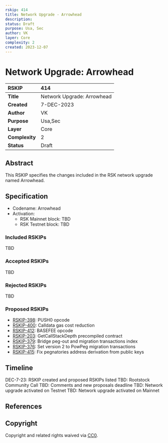 ```yaml
---
rskip: 414
title: Network Upgrade - Arrowhead
description: 
status: Draft
purpose: Usa, Sec
author: VK
layer: Core
complexity: 2
created: 2023-12-07
---
```

# Network Upgrade: Arrowhead

|RSKIP          | 414                        |
| :------------ |:---------------------------|
|**Title**      | Network Upgrade: Arrowhead |
|**Created**    | 7-DEC-2023                 |
|**Author**     | VK                         |
|**Purpose**    | Usa,Sec                    |
|**Layer**      | Core                       |
|**Complexity** | 2                          |
|**Status**     | Draft                      |

## Abstract

This RSKIP specifies the changes included in the RSK network upgrade named Arrowhead.

## Specification

- Codename: Arrowhead
- Activation:
	- RSK Mainnet block: TBD
	- RSK Testnet block: TBD

### Included RSKIPs

TBD

### Accepted RSKIPs

TBD

### Rejected RSKIPs

TBD

### Proposed RSKIPs

- [RSKIP-398](https://github.com/rsksmart/RSKIPs/blob/master/IPs/RSKIP398.md): PUSH0 opcode
- [RSKIP-400](https://github.com/rsksmart/RSKIPs/blob/master/IPs/RSKIP400.md): Calldata gas cost reduction
- [RSKIP-412](https://github.com/rsksmart/RSKIPs/blob/master/IPs/RSKIP412.md): BASEFEE opcode
- [RSKIP-203](https://github.com/rsksmart/RSKIPs/blob/master/IPs/RSKIP203.md): GetCallStackDepth precompiled contract
- [RSKIP-379](https://github.com/rsksmart/RSKIPs/blob/master/IPs/RSKIP379.md): Bridge peg-out and migration transactions index
- [RSKIP-376](https://github.com/rsksmart/RSKIPs/blob/master/IPs/RSKIP376.md): Set version 2 to PowPeg migration transactions
- [RSKIP-415](https://github.com/rsksmart/RSKIPs/blob/master/IPs/RSKIP415.md): Fix pegnatories address derivation from public keys

## Timeline

DEC-7-23: RSKIP created and proposed RSKIPs listed
TBD: Rootstock Community Call
TBD: Comments and new proposals deadline
TBD: Network upgrade activated on Testnet
TBD: Network upgrade activated on Mainnet

## References

## Copyright

Copyright and related rights waived via [CC0](https://creativecommons.org/publicdomain/zero/1.0/).


